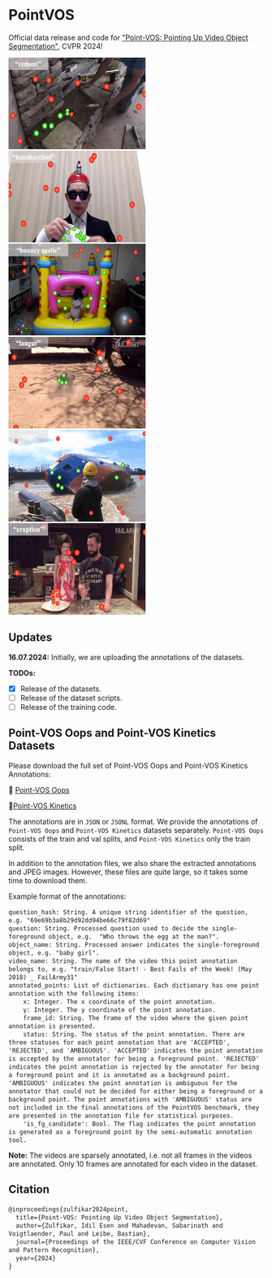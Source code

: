 # PointVOS
Official data release and code for ["Point-VOS: Pointing Up Video Object Segmentation"](https://pointvos.github.io/), CVPR 2024!

<div align="left">
  <img src="assets/teaser/kinetics/0bc07337743ba8a989eb940729daa1bc.gif" alt="teaser_1" width="270px" height="180px"/>  
  <img src="assets/teaser/kinetics/a8341fa97ad40719aa4973384e047a8e.gif" alt="teaser_2" width="270px" height="180px"/>  
  <img src="assets/teaser/kinetics/0d05fa3d5029996fc451030f8685f793.gif" alt="teaser_3" width="270px" height="180px"/>
</div>
<be>
<div align="left">
  <img src="assets/teaser/oops/48f59dad571e07dd2b218e87d0170e9f.gif" alt="teaser_4" width="270px" height="180px"/>  
  <img src="assets/teaser/oops/e90e92088e7e8bdf59daaec46cf76ac3.gif" alt="teaser_5" width="270px" height="180px"/>  
  <img src="assets/teaser/oops/3c2f8b46c4ae5794161da1759cd61d91.gif" alt="teaser_6" width="270px" height="180px"/>
</div>

## Updates
**16.07.2024:** Initially, we are uploading the annotations of the datasets. 

**TODOs:**
- [x] Release of the datasets.
- [ ] Release of the dataset scripts.
- [ ] Release of the training code.

## Point-VOS Oops and Point-VOS Kinetics Datasets
Please download the full set of Point-VOS Oops and Point-VOS Kinetics Annotations:

:dart: [Point-VOS Oops](https://omnomnom.vision.rwth-aachen.de/data/PointVOS/annotations/Oops/)    

🚀[Point-VOS Kinetics](https://omnomnom.vision.rwth-aachen.de/data/PointVOS/annotations/Kinetics/)

The annotations are in `JSON` or `JSONL` format. We provide the annotations of `Point-VOS Oops` and `Point-VOS Kinetics` datasets separately. `Point-VOS Oops` consists of the train and val splits, and `Point-VOS Kinetics` only the train split.

In addition to the annotation files, we also share the extracted annotations and JPEG images. However, these files are quite large, so it takes some time to download them.

Example format of the annotations: 
```shell
question_hash: String. A unique string identifier of the question, e.g. "69e69b3a8b29d92dd94be66c79f82d69"
question: String. Processed question used to decide the single-foreground object, e.g.  "Who throws the egg at the man?".
object_name: String. Processed answer indicates the single-foreground object, e.g. "baby girl".
video_name: String. The name of the video this point annotation belongs to, e.g. "train/False Start! - Best Fails of the Week! (May 2018) _ FailArmy31" 
annotated_points: List of dictionaries. Each dictionary has one point annotation with the following items:	
	x: Integer. The x coordinate of the point annotation.
	y: Integer. The y coordinate of the point annotation. 
	frame_id: String. The frame of the video where the given point annotation is presented. 
	status: String. The status of the point annotation. There are three statuses for each point annotation that are 'ACCEPTED', 'REJECTED', and 'AMBIGUOUS'. 'ACCEPTED' indicates the point annotation is accepted by the annotator for being a foreground point. 'REJECTED' indicates the point annotation is rejected by the annotator for being a foreground point and it is annotated as a background point. 'AMBIGUOUS' indicates the point annotation is ambiguous for the annotator that could not be decided for either being a foreground or a background point. The point annotations with 'AMBIGUOUS' status are not included in the final annotations of the PointVOS benchmark, they are presented in the annotation file for statistical purposes.
	'is_fg_candidate': Bool. The flag indicates the point annotation is generated as a foreground point by the semi-automatic annotation tool. 
```
**Note:** The videos are sparsely annotated, i.e. not all frames in the videos are annotated. Only 10 frames are annotated for each video in the dataset.

## Citation
```
@inproceedings{zulfikar2024point,
  title={Point-VOS: Pointing Up Video Object Segmentation},
  author={Zulfikar, Idil Esen and Mahadevan, Sabarinath and Voigtlaender, Paul and Leibe, Bastian},
  journal={Proceedings of the IEEE/CVF Conference on Computer Vision and Pattern Recognition},
  year={2024}
}
```
